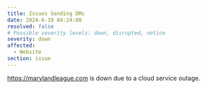 ```yaml
---
title: Issues Sending DMs
date: 2024-6-19 04:24:00
resolved: false
# Possible severity levels: down, disrupted, notice
severity: down
affected:
  - Website
section: issue
---
```


https://marylandleague.com is down due to a cloud service outage.
